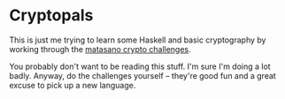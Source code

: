 Cryptopals
==========

This is just me trying to learn some Haskell and basic cryptography by working
through the [matasano crypto challenges](http://cryptopals.com).

You probably don't want to be reading this stuff.  I'm sure I'm doing a lot
badly.  Anyway, do the challenges yourself – they're good fun and a great excuse
to pick up a new language.
